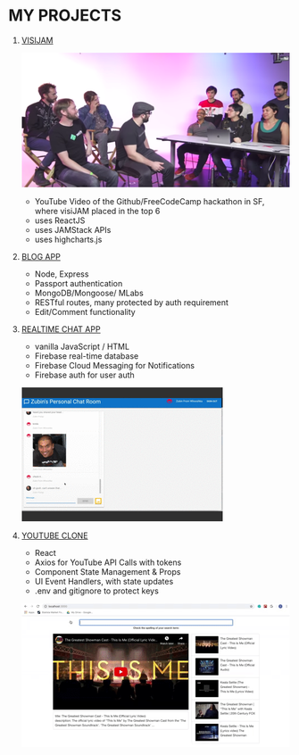 
# MY PROJECTS
1. [VISIJAM](https://visijam.netlify.com)
    
    [![](assets/yt_visijam.png)](https://www.youtube.com/watch?v=QhybHEs87mk&feature=youtu.be&t=4205) 
    * YouTube Video of the Github/FreeCodeCamp hackathon in SF, where visiJAM placed in the top 6    
    * uses ReactJS    
    * uses JAMStack APIs    
    * uses highcharts.js

2. [BLOG APP](https://zubinstestblog.herokuapp.com)    
    * Node, Express
    * Passport authentication
    * MongoDB/Mongoose/ MLabs
    * RESTful routes, many protected by auth requirement
    * Edit/Comment functionality


3. [REALTIME CHAT APP](https://codelabs-practice.firebaseapp.com/)
    * vanilla JavaScript / HTML
    * Firebase real-time database
    * Firebase Cloud Messaging for Notifications
    * Firebase auth for user auth

    ![](assets/chat_app.gif)

4. [YOUTUBE CLONE](https://github.com/zeuslawyer/React-Redux/tree/master/1_react_youtube_clone)
    * React
    * Axios for YouTube API Calls with tokens
    * Component State Management & Props
    * UI Event Handlers, with state updates
    * .env and gitignore to protect keys
    
    ![](assets/youtube_clone.gif)